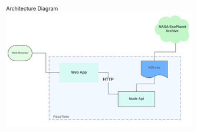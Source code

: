 Architecture Diagram
![Architecture](https://github.com/TaniKroos/PassTime/blob/main/server/Architecture/PassTime%20Architecture.png)
